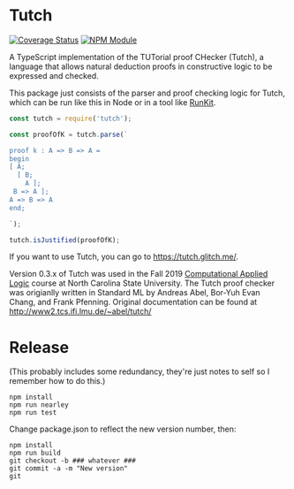 # Tutch

[![Coverage Status](https://coveralls.io/repos/github/retutch/tutch/badge.svg?branch=main)](https://coveralls.io/github/retutch/tutch?branch=main)
[![NPM Module](https://img.shields.io/npm/v/tutch.svg)](https://www.npmjs.com/package/tutch)

A TypeScript implementation of the TUTorial proof CHecker (Tutch), a language that allows natural deduction proofs in constructive logic to be expressed and checked.

This package just consists of the parser and proof checking logic for Tutch, which can be run like this in Node or in a tool like [RunKit](https://npm.runkit.com/tutch).

```javascript
const tutch = require('tutch');

const proofOfK = tutch.parse(`

proof k : A => B => A =
begin
[ A;
  [ B;
    A ];
 B => A ];
A => B => A
end;

`);

tutch.isJustified(proofOfK);
```

If you want to use Tutch, you can go to https://tutch.glitch.me/.

Version 0.3.x of Tutch was used in the Fall 2019 [Computational Applied Logic](https://sites.google.com/a/ncsu.edu/csc-503-f19/) course at North Carolina State University. The Tutch proof checker was origianlly written in Standard ML by Andreas Abel, Bor-Yuh Evan Chang, and Frank Pfenning. Original documentation can be found at http://www2.tcs.ifi.lmu.de/~abel/tutch/

# Release

(This probably includes some redundancy, they're just notes to self so I remember how to do this.)

```
npm install
npm run nearley
npm run test
```

Change package.json to reflect the new version number, then:

```
npm install
npm run build
git checkout -b ### whatever ###
git commit -a -m "New version"
git 
```